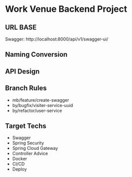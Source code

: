 # Work Venue Backend Project

## URL BASE
Swagger: http://localhost:8000/api/v1/swagger-ui/

## Naming Conversion

## API Design

## Branch Rules 
* mb/feature/create-swagger
* by/bugfix/visiter-service-uuid
* by/refactor/user-service

## Target Techs
* Swagger
* Spring Security
* Spring Cloud Gateway
* Controller Advice
* Docker
* CI/CD
* Deploy